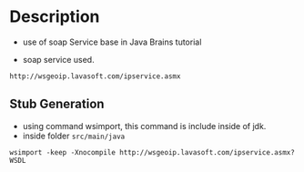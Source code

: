 Description
==============

* use of soap Service base in Java Brains tutorial

* soap service used.

`http://wsgeoip.lavasoft.com/ipservice.asmx`


## Stub Generation

* using command wsimport, this command is include inside of jdk.
* inside folder `src/main/java`

```
wsimport -keep -Xnocompile http://wsgeoip.lavasoft.com/ipservice.asmx?WSDL
```